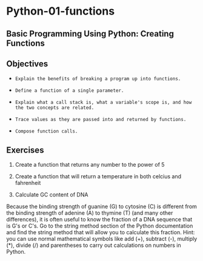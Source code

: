 # Python-01-functions #

## Basic Programming Using Python: Creating Functions ##

## Objectives ##
 
-     Explain the benefits of breaking a program up into functions.
-     Define a function of a single parameter.
-     Explain what a call stack is, what a variable's scope is, and how the two concepts are related.
-     Trace values as they are passed into and returned by functions.
-     Compose function calls.


## Exercises ##




1. Create a function that returns any number to the power of 5

1. Create a function that will return a temperature in both celcius and fahrenheit


1. Calculate GC content of DNA

Because the binding strength of guanine (G) to cytosine (C) is different from the binding strength of adenine (A) to thymine (T) (and many other differences), it is often useful to know the fraction of a DNA sequence that is G's or C's. Go to the string method section of the Python documentation and find the string method that will allow you to calculate this fraction. Hint: you can use normal mathematical symbols like add (+), subtract (-), multiply (*), divide (/) and parentheses to carry out calculations on numbers in Python.
